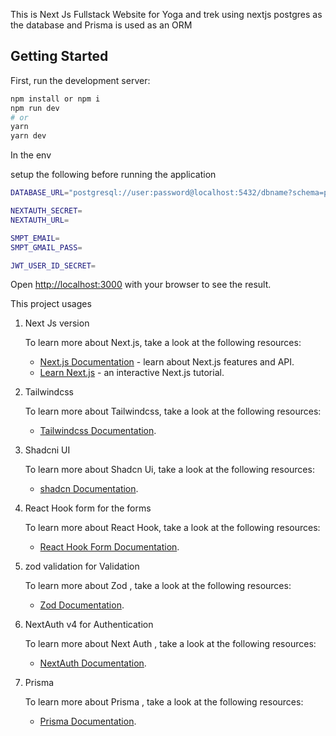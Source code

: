 This is Next Js Fullstack Website for Yoga and trek using nextjs postgres as the database and Prisma is used as an ORM

## Getting Started

First, run the development server:

```bash
npm install or npm i
npm run dev
# or
yarn
yarn dev

```
In the env 

setup the following before running the application


```bash
DATABASE_URL="postgresql://user:password@localhost:5432/dbname?schema=public"

NEXTAUTH_SECRET=
NEXTAUTH_URL= 

SMPT_EMAIL=
SMPT_GMAIL_PASS=

JWT_USER_ID_SECRET=

```

Open [http://localhost:3000](http://localhost:3000) with your browser to see the result.

This project usages

1. Next Js version 

    To learn more about Next.js, take a look at the following resources:
    
    - [Next.js Documentation](https://nextjs.org/docs) - learn about Next.js features and API.
    - [Learn Next.js](https://nextjs.org/learn) - an interactive Next.js tutorial.



2. Tailwindcss

    To learn more about Tailwindcss, take a look at the following resources:
    
    - [Tailwindcss Documentation](https://tailwindcss.com/docs).


3. Shadcni UI

    To learn more about Shadcn Ui, take a look at the following resources:
    
    - [shadcn Documentation](https://ui.shadcn.com/docs).


4. React Hook form for the forms

    To learn more about React Hook, take a look at the following resources:
    
    - [React Hook Form Documentation](https://react-hook-form.com/get-started).

5. zod validation for Validation

    To learn more about Zod , take a look at the following resources:
    
    - [Zod Documentation](https://zod.dev/).

6. NextAuth v4 for Authentication

    To learn more about Next Auth , take a look at the following resources:
    
    - [NextAuth Documentation](https://next-auth.js.org/getting-started).

7. Prisma 

    To learn more about Prisma , take a look at the following resources:
    
    - [Prisma Documentation](https://www.prisma.io/docs).
